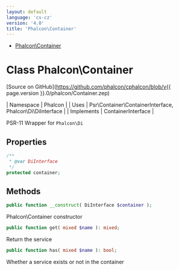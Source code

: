```yaml
---
layout: default
language: 'cs-cz'
version: '4.0'
title: 'Phalcon\Container'
---
```


* [Phalcon\Container](#container)

<h1 id="container">Class Phalcon\Container</h1>

[Source on GitHub](https://github.com/phalcon/cphalcon/blob/v{{ page.version }}.0/phalcon/Container.zep)

| Namespace | Phalcon | | Uses | Psr\Container\ContainerInterface, Phalcon\Di\DiInterface | | Implements | ContainerInterface |

PSR-11 Wrapper for `Phalcon\Di`

## Properties

```php
/**
 * @var DiInterface
 */
protected container;

```

## Methods

```php
public function __construct( DiInterface $container );
```

Phalcon\Container constructor

```php
public function get( mixed $name ): mixed;
```

Return the service

```php
public function has( mixed $name ): bool;
```

Whether a service exists or not in the container